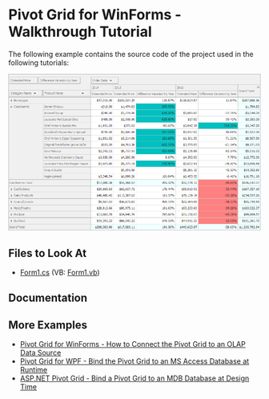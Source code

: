 # Pivot Grid for WinForms - Walkthrough Tutorial

The following example contains the source code of the project used in the following tutorials:

![Pivot Grid](./images/pivot-grid.png)

## Files to Look At

- [Form1.cs](WinPivot_GettingStarted\winforms-pivot-grid-walkthrough-tutorial\CS\WinPivot_GettingStarted\Form1.cs) (VB: [Form1.vb](WinPivot_GettingStarted\winforms-pivot-grid-walkthrough-tutorial\CS\WinPivot_GettingStarted\Form1.vb))

## Documentation


## More Examples

- [Pivot Grid for WinForms - How to Connect the Pivot Grid to an OLAP Data Source](https://github.com/DevExpress-Examples/winforms-pivot-grid-connect-to-an-olap-datasource)
- [Pivot Grid for WPF - Bind the Pivot Grid to an MS Access Database at Runtime](https://github.com/DevExpress-Examples/wpf-pivot-grid-connect-to-an-access-database-in-code)
- [ASP.NET Pivot Grid - Bind a Pivot Grid to an MDB Database at Design Time](https://github.com/DevExpress-Examples/aspnet-pivot-grid-getting-started-bind-a-pivot-grid-to-an-mdb-database-runtime-sample-t540964)